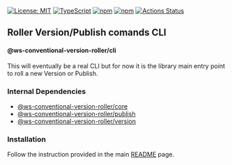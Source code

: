 [![License: MIT](https://img.shields.io/badge/License-MIT-yellow.svg)](https://opensource.org/licenses/MIT)
[![TypeScript](https://img.shields.io/badge/%3C%2F%3E-TypeScript-%230074c1.svg)](http://www.typescriptlang.org/)
[![npm](https://img.shields.io/npm/v/@ws-conventional-version-roller/cli.svg?color=forest)](https://www.npmjs.com/package/@ws-conventional-version-roller/cli)
[![npm](https://img.shields.io/npm/dy/@ws-conventional-version-roller/cli?color=forest)](https://www.npmjs.com/package/@ws-conventional-version-roller/cli)
[![Actions Status](https://github.com/ghiscoding/ws-conventional-version-roller/workflows/CI%20Build/badge.svg)](https://github.com/ghiscoding/ws-conventional-version-roller/actions)

## Roller Version/Publish comands CLI
#### @ws-conventional-version-roller/cli

This will eventually be a real CLI but for now it is the library main entry point to roll a new Version or Publish.

### Internal Dependencies
- [@ws-conventional-version-roller/core](https://github.com/ghiscoding/ws-conventional-version-roller/tree/main/packages/core)
- [@ws-conventional-version-roller/publish](https://github.com/ghiscoding/ws-conventional-version-roller/tree/main/packages/publish)
- [@ws-conventional-version-roller/version](https://github.com/ghiscoding/ws-conventional-version-roller/tree/main/packages/version)

### Installation
Follow the instruction provided in the main [README](https://github.com/ghiscoding/ws-conventional-version-roller#installation) page.
